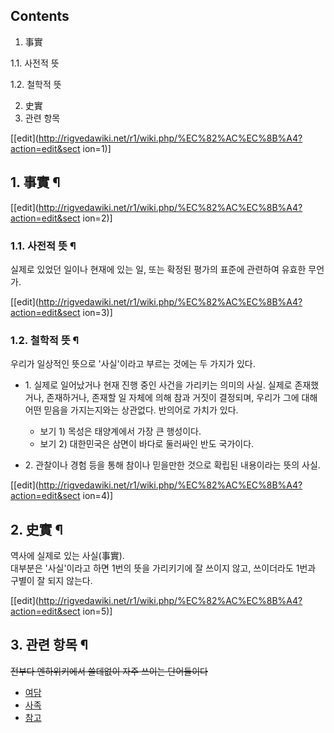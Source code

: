 ## Contents

    

1. 事實 
    

1.1. 사전적 뜻

1.2. 철학적 뜻

2. 史實 
3. 관련 항목 

[[edit](http://rigvedawiki.net/r1/wiki.php/%EC%82%AC%EC%8B%A4?action=edit&sect
ion=1)]

## 1. 事實 ¶

[[edit](http://rigvedawiki.net/r1/wiki.php/%EC%82%AC%EC%8B%A4?action=edit&sect
ion=2)]

### 1.1. 사전적 뜻 ¶

실제로 있었던 일이나 현재에 있는 일, 또는 확정된 평가의 표준에 관련하여 유효한 무언가.

  

[[edit](http://rigvedawiki.net/r1/wiki.php/%EC%82%AC%EC%8B%A4?action=edit&sect
ion=3)]

### 1.2. 철학적 뜻 ¶

우리가 일상적인 뜻으로 '사실'이라고 부르는 것에는 두 가지가 있다.

  

  * 1\. 실제로 일어났거나 현재 진행 중인 사건을 가리키는 의미의 사실. 실제로 존재했거나, 존재하거나, 존재할 일 자체에 의해 참과 거짓이 결정되며, 우리가 그에 대해 어떤 믿음을 가지는지와는 상관없다. 반의어로 가치가 있다.
    * 보기 1) 목성은 태양계에서 가장 큰 행성이다.
    * 보기 2) 대한민국은 삼면이 바다로 둘러싸인 반도 국가이다.  

  * 2\. 관찰이나 경험 등을 통해 참이나 믿을만한 것으로 확립된 내용이라는 뜻의 사실.

[[edit](http://rigvedawiki.net/r1/wiki.php/%EC%82%AC%EC%8B%A4?action=edit&sect
ion=4)]

## 2. 史實 ¶

역사에 실제로 있는 사실(事實).  
대부분은 '사실'이라고 하면 1번의 뜻을 가리키기에 잘 쓰이지 않고, 쓰이더라도 1번과 구별이 잘 되지 않는다.

  

[[edit](http://rigvedawiki.net/r1/wiki.php/%EC%82%AC%EC%8B%A4?action=edit&sect
ion=5)]

## 3. 관련 항목 ¶

<del>전부다 엔하위키에서 쓸데없이 자주 쓰이는 단어들이다</del>  

  * [여담](%EC%97%AC%EB%8B%B4.md)
  * [사족](%EC%82%AC%EC%A1%B1.md)
  * [참고](%EC%B0%B8%EA%B3%A0.md)

